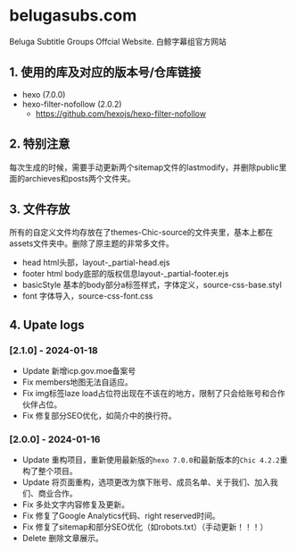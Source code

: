 # belugasubs.com
Beluga Subtitle Groups Offcial Website. 白鲸字幕组官方网站

## 1. 使用的库及对应的版本号/仓库链接
- hexo (7.0.0)
- hexo-filter-nofollow (2.0.2)
	- https://github.com/hexojs/hexo-filter-nofollow

## 2. 特别注意

每次生成的时候，需要手动更新两个sitemap文件的lastmodify，并删除public里面的archieves和posts两个文件夹。

## 3. 文件存放
所有的自定义文件均存放在了themes-Chic-source的文件夹里，基本上都在assets文件夹中。删除了原主题的非常多文件。

- head			html头部，layout-_partial-head.ejs
- footer		html body底部的版权信息layout-_partial-footer.ejs
- basicStyle	基本的body部分a标签样式，字体定义，source-css-base.styl
- font			字体导入，source-css-font.css

## 4. Upate logs

### [2.1.0] - 2024-01-18
- Update	新增icp.gov.moe备案号
- Fix       members地图无法自适应。
- Fix		img标签laze load占位符出现在不该在的地方，限制了只会给账号和合作伙伴占位。
- Fix		修复部分SEO优化，如简介中的换行符。

### [2.0.0] - 2024-01-16

- Update	重构项目，重新使用最新版的`hexo 7.0.0`和最新版本的`Chic 4.2.2`重构了整个项目。
- Update	将页面重构，选项更改为旗下账号、成员名单、关于我们、加入我们、商业合作。
- Fix       多处文字内容修复及更新。
- Fix		修复了Google Analytics代码、right reserved时间。
- Fix		修复了sitemap和部分SEO优化（如robots.txt）（手动更新！！！）
- Delete    删除文章展示。